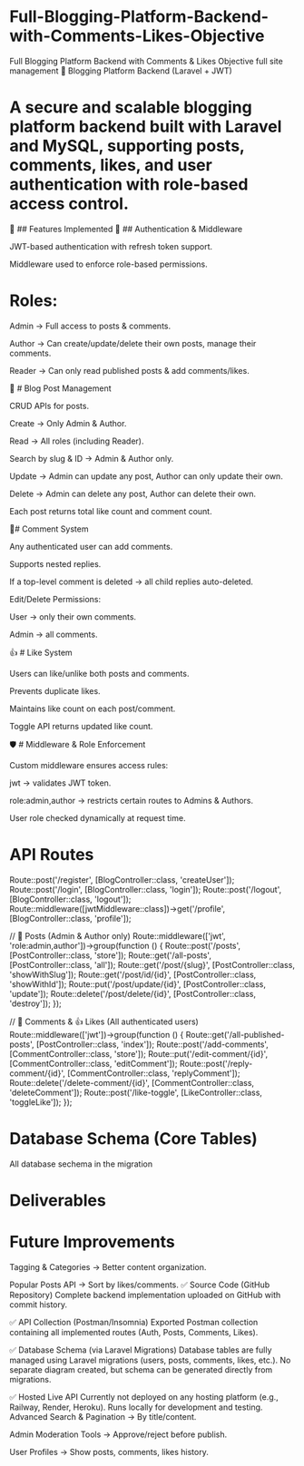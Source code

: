# Full-Blogging-Platform-Backend-with-Comments-Likes-Objective
Full Blogging Platform Backend with Comments &amp; Likes Objective full site management 
📝 Blogging Platform Backend (Laravel + JWT)

 # A secure and scalable blogging platform backend built with Laravel and MySQL, supporting posts, comments, likes, and user authentication with role-based access control.

🚀 ## Features Implemented
🔐 ## Authentication & Middleware

JWT-based authentication with refresh token support.

Middleware used to enforce role-based permissions.

# Roles:

Admin → Full access to posts & comments.

Author → Can create/update/delete their own posts, manage their comments.

Reader → Can only read published posts & add comments/likes.

📰 # Blog Post Management

CRUD APIs for posts.

Create → Only Admin & Author.

Read → All roles (including Reader).

Search by slug & ID → Admin & Author only.

Update → Admin can update any post, Author can only update their own.

Delete → Admin can delete any post, Author can delete their own.

Each post returns total like count and comment count.

💬#  Comment System

Any authenticated user can add comments.

Supports nested replies.

If a top-level comment is deleted → all child replies auto-deleted.

Edit/Delete Permissions:

User → only their own comments.

Admin → all comments.

👍 # Like System

Users can like/unlike both posts and comments.

Prevents duplicate likes.

Maintains like count on each post/comment.

Toggle API returns updated like count.

🛡️ # Middleware & Role Enforcement

Custom middleware ensures access rules:

jwt → validates JWT token.

role:admin,author → restricts certain routes to Admins & Authors.

User role checked dynamically at request time.

# API Routes
Route::post('/register', [BlogController::class, 'createUser']);
Route::post('/login', [BlogController::class, 'login']);
Route::post('/logout', [BlogController::class, 'logout']);
Route::middleware([jwtMiddleware::class])->get('/profile', [BlogController::class, 'profile']);

// 📰 Posts (Admin & Author only)
Route::middleware(['jwt', 'role:admin,author'])->group(function () {
    Route::post('/posts', [PostController::class, 'store']);
    Route::get('/all-posts', [PostController::class, 'all']);
    Route::get('/post/{slug}', [PostController::class, 'showWithSlug']);
    Route::get('/post/id/{id}', [PostController::class, 'showWithId']);
    Route::put('/post/update/{id}', [PostController::class, 'update']);
    Route::delete('/post/delete/{id}', [PostController::class, 'destroy']);
});

// 💬 Comments & 👍 Likes (All authenticated users)
Route::middleware(['jwt'])->group(function () {
    Route::get('/all-published-posts', [PostController::class, 'index']);
    Route::post('/add-comments', [CommentController::class, 'store']);
    Route::put('/edit-comment/{id}', [CommentController::class, 'editComment']);
    Route::post('/reply-comment/{id}', [CommentController::class, 'replyComment']);
    Route::delete('/delete-comment/{id}', [CommentController::class, 'deleteComment']);
    Route::post('/like-toggle', [LikeController::class, 'toggleLike']);
});


# Database Schema (Core Tables)
All database sechema in the migration

# Deliverables

 # Future Improvements

Tagging & Categories → Better content organization.

Popular Posts API → Sort by likes/comments.
✅ Source Code (GitHub Repository)
Complete backend implementation uploaded on GitHub with commit history.

✅ API Collection (Postman/Insomnia)
Exported Postman collection containing all implemented routes (Auth, Posts, Comments, Likes).

✅ Database Schema (via Laravel Migrations)
Database tables are fully managed using Laravel migrations (users, posts, comments, likes, etc.).
No separate diagram created, but schema can be generated directly from migrations.

✅ Hosted Live API
Currently not deployed on any hosting platform (e.g., Railway, Render, Heroku). Runs locally for development and testing.
Advanced Search & Pagination → By title/content.

Admin Moderation Tools → Approve/reject before publish.

User Profiles → Show posts, comments, likes history.
